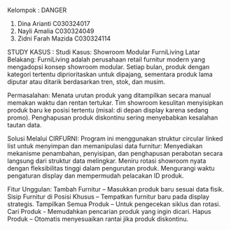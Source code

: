 Kelompok : DANGER
1. Dina Arianti C030324017
2. Nayli Amalia C030324049
3. Zidni Farah Mazida C030324114

STUDY KASUS : 
Studi Kasus: Showroom Modular FurniLiving
Latar Belakang:
FurniLiving adalah perusahaan retail furnitur modern yang mengadopsi konsep showroom modular. Setiap bulan, produk dengan kategori tertentu diprioritaskan untuk dipajang, sementara produk lama diputar atau ditarik berdasarkan tren, stok, dan musim.

Permasalahan:
Menata urutan produk yang ditampilkan secara manual memakan waktu dan rentan tertukar.
Tim showroom kesulitan menyisipkan produk baru ke posisi tertentu (misal: di depan display karena sedang promo).
Penghapusan produk diskontinu sering menyebabkan kesalahan tautan data.

Solusi Melalui CIRFURNI:
Program ini menggunakan struktur circular linked list untuk menyimpan dan memanipulasi data furnitur:
Menyediakan mekanisme penambahan, penyisipan, dan penghapusan perabotan secara langsung dari struktur data melingkar.
Meniru rotasi showroom nyata dengan fleksibilitas tinggi dalam pengurutan produk.
Mengurangi waktu pengaturan display dan mempermudah pelacakan ID produk.

Fitur Unggulan:
Tambah Furnitur – Masukkan produk baru sesuai data fisik.
Sisip Furnitur di Posisi Khusus – Tempatkan furnitur baru pada display strategis.
Tampilkan Semua Produk – Untuk pengecekan siklus dan rotasi.
Cari Produk -  Memudahkan pencarian produk yang ingin dicari.
Hapus Produk – Otomatis menyesuaikan rantai jika produk diskontinu.
